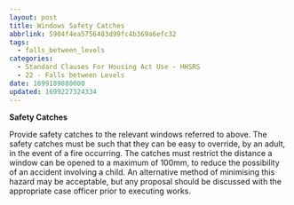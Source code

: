 ```yaml
---
layout: post
title: Windows Safety Catches
abbrlink: 5904f4ea5756483d99fc4b369a6efc32
tags:
  - falls_between_levels
categories:
  - Standard Clauses For Housing Act Use - HHSRS
  - 22 - Falls between Levels
date: 1699189880000
updated: 1699227324334
---
```


**Safety Catches**

Provide safety catches to the relevant windows referred to above. The safety catches must be such that they can be easy to override, by an adult, in the event of a fire occurring. The catches must restrict the distance a window can be opened to a maximum of 100mm, to reduce the possibility of an accident involving a child. An alternative method of minimising this hazard may be acceptable, but any proposal should be discussed with the appropriate case officer prior to executing works.
